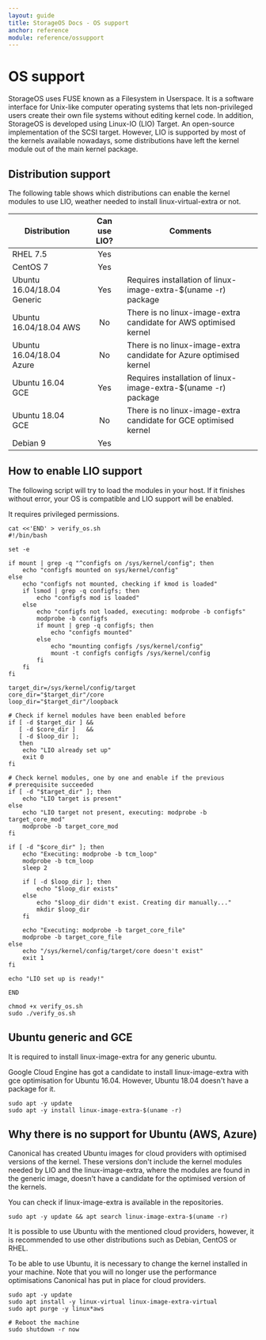 ```yaml
---
layout: guide
title: StorageOS Docs - OS support
anchor: reference
module: reference/ossupport
---
```


# OS support

StorageOS uses FUSE known as a Filesystem in Userspace. It is a software interface for Unix-like computer operating systems that lets non-privileged users create their own file systems without editing kernel code. In addition, StorageOS is developed using Linux-IO (LIO) Target. An open-source implementation of the SCSI target.
However, LIO is supported by most of the kernels available nowadays, some distributions have left the kernel module out of the main kernel package.


## Distribution support

The following table shows which distributions can enable the kernel modules to use LIO, weather needed to install linux-virtual-extra or not.

| Distribution               | Can use LIO? | Comments                                                           |
| ---                        | :---:        | ---                                                                |
| RHEL 7.5                   | Yes          |                                                                    |
| CentOS 7                   | Yes          |                                                                    |
| Ubuntu 16.04/18.04 Generic | Yes          | Requires installation of linux-image-extra-$(uname -r) package     |
| Ubuntu 16.04/18.04 AWS     | No           | There is no linux-image-extra candidate for AWS optimised kernel   |
| Ubuntu 16.04/18.04 Azure   | No           | There is no linux-image-extra candidate for Azure optimised kernel |
| Ubuntu 16.04 GCE           | Yes          | Requires installation of linux-image-extra-$(uname -r) package     |
| Ubuntu 18.04 GCE           | No           | There is no linux-image-extra candidate for GCE optimised kernel   |
| Debian 9                   | Yes          |                                                                    |


## How to enable LIO support

The following script will try to load the modules in your host. If it finishes without error, your OS is compatible and LIO support will be enabled.

It requires privileged permissions.

```
cat <<'END' > verify_os.sh
#!/bin/bash
 
set -e
 
if mount | grep -q "^configfs on /sys/kernel/config"; then
    echo "configfs mounted on sys/kernel/config"
else
    echo "configfs not mounted, checking if kmod is loaded"
    if lsmod | grep -q configfs; then
        echo "configfs mod is loaded"
    else
        echo "configfs not loaded, executing: modprobe -b configfs"
        modprobe -b configfs
        if mount | grep -q configfs; then
            echo "configfs mounted"
        else
            echo "mounting configfs /sys/kernel/config"
            mount -t configfs configfs /sys/kernel/config
        fi
    fi
fi
 
target_dir=/sys/kernel/config/target
core_dir="$target_dir"/core
loop_dir="$target_dir"/loopback
 
# Check if kernel modules have been enabled before
if [ -d $target_dir ] &&
   [ -d $core_dir ]   &&
   [ -d $loop_dir ];
   then
    echo "LIO already set up"
    exit 0
fi
 
# Check kernel modules, one by one and enable if the previous
# prerequisite succeeded
if [ -d "$target_dir" ]; then
    echo "LIO target is present"
else
    echo "LIO target not present, executing: modprobe -b target_core_mod"
    modprobe -b target_core_mod
fi
 
if [ -d "$core_dir" ]; then
    echo "Executing: modprobe -b tcm_loop"
    modprobe -b tcm_loop
    sleep 2

    if [ -d $loop_dir ]; then
        echo "$loop_dir exists"
    else
        echo "$loop_dir didn't exist. Creating dir manually..."
        mkdir $loop_dir
    fi

    echo "Executing: modprobe -b target_core_file"
    modprobe -b target_core_file
else
    echo "/sys/kernel/config/target/core doesn't exist"
    exit 1
fi

echo "LIO set up is ready!"

END

chmod +x verify_os.sh
sudo ./verify_os.sh
```

## Ubuntu generic and GCE

It is required to install linux-image-extra for any generic ubuntu. 

Google Cloud Engine has got a candidate to install linux-image-extra with gce optimisation for Ubuntu 16.04. However, Ubuntu 18.04 doesn't have a package for it. 

```
sudo apt -y update
sudo apt -y install linux-image-extra-$(uname -r)
```

## Why there is no support for Ubuntu (AWS, Azure)
Canonical has created Ubuntu images for cloud providers with optimised versions of the kernel. These versions don't include the kernel modules needed by LIO and the linux-image-extra, where the modules are found in the generic image, doesn't have a candidate for the optimised version of the kernels.

You can check if linux-image-extra is available in the repositories.
```
sudo apt -y update && apt search linux-image-extra-$(uname -r)
```

It is possible to use Ubuntu with the mentioned cloud providers, however, it is recommended to use other distributions such as Debian, CentOS or RHEL.

To be able to use Ubuntu, it is necessary to change the kernel installed in your machine. Note that you will no longer use the performance optimisations Canonical has put in place for cloud providers.

```
sudo apt -y update
sudo apt install -y linux-virtual linux-image-extra-virtual
sudo apt purge -y linux*aws

# Reboot the machine
sudo shutdown -r now
```

